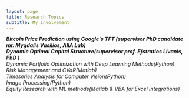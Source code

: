 ```yaml
---
layout: page
title: Research Topics
subtitle: My involvement
---
```

<div align="left">
  <i><b> Bitcoin Price Prediction using Google's TFT (supervisor PhD candidate mr. Mygdalis Vasilios, AIIA Lab) </b> <br>
  <b> Dynamic Optimal Capital Structure(supervisor prof. Efstratios Livanis, PhD ) </b> <br>
  Dynamic Portfolio Optimization with Deep Learning Methods(Python) <br>
  Risk Management and CVaR(Matlab) <br>
  Timeseries Analysis for Computer Vision(Python) <br>
  Image Processing(Python) <br>
  Equity Research with ML methods(Matlab & VBA for Excel integrations) <br>
  
  </i>
</div>
